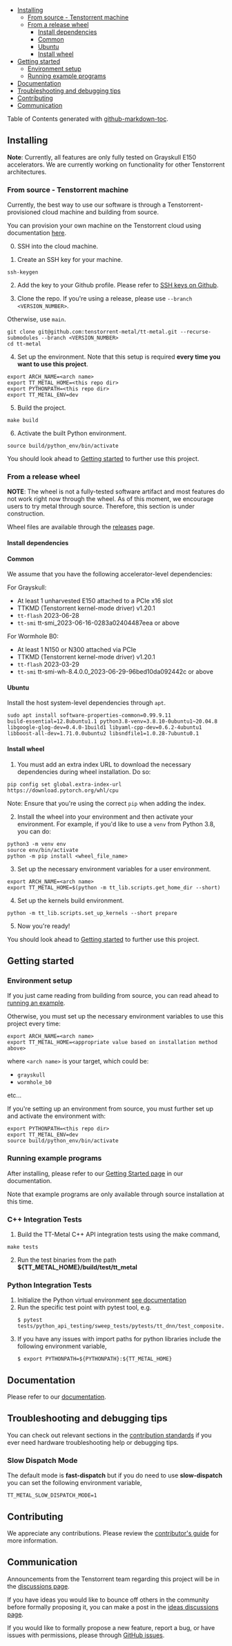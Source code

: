 <!-- toc -->

   * [Installing](#installing)
      * [From source - Tenstorrent machine](#from-source---tenstorrent-machine)
      * [From a release wheel](#from-a-release-wheel)
         * [Install dependencies](#install-dependencies)
         * [Common](#common)
         * [Ubuntu](#ubuntu)
         * [Install wheel](#install-wheel)
   * [Getting started](#getting-started)
      * [Environment setup](#environment-setup)
      * [Running example programs](#running-example-programs)
   * [Documentation](#documentation)
   * [Troubleshooting and debugging tips](#troubleshooting-and-debugging-tips)
   * [Contributing](#contributing)
   * [Communication](#communication)

<!-- tocstop -->

Table of Contents generated with
[github-markdown-toc](https://github.com/ekalinin/github-markdown-toc).

## Installing

**Note**: Currently, all features are only fully tested on Grayskull E150
accelerators. We are currently working on functionality for other Tenstorrent
architectures.

### From source - Tenstorrent machine

Currently, the best way to use our software is through a
Tenstorrent-provisioned cloud machine and building from source.

You can provision your own machine on the Tenstorrent cloud using documentation
[here](https://github.com/tenstorrent-metal/metal-internal-workflows/wiki/Installing-Metal-development-dependencies-on-a-TT-Cloud-VM).

0. SSH into the cloud machine.

1. Create an SSH key for your machine.

```
ssh-keygen
```

2. Add the key to your Github profile. Please refer to [SSH keys on
   Github](https://docs.github.com/en/authentication/connecting-to-github-with-ssh/adding-a-new-ssh-key-to-your-github-account).

3. Clone the repo. If you're using a release, please use ``--branch
   <VERSION_NUMBER>``.

Otherwise, use ``main``.

```
git clone git@github.com:tenstorrent-metal/tt-metal.git --recurse-submodules --branch <VERSION_NUMBER>
cd tt-metal
```

4. Set up the environment. Note that this setup is required **every time you
   want to use this project**.

```
export ARCH_NAME=<arch name>
export TT_METAL_HOME=<this repo dir>
export PYTHONPATH=<this repo dir>
export TT_METAL_ENV=dev
```

5. Build the project.

```
make build
```

6. Activate the built Python environment.

```
source build/python_env/bin/activate
```

You should look ahead to [Getting started](#getting-started) to further use
this project.

### From a release wheel

**NOTE**: The wheel is not a fully-tested software artifact and most features
do not work right now through the wheel. As of this moment, we encourage users
to try metal through source. Therefore, this section is under construction.

Wheel files are available through the
[releases](https://github.com/tenstorrent-metal/tt-metal/releases) page.

#### Install dependencies

#### Common

We assume that you have the following accelerator-level dependencies:

For Grayskull:

- At least 1 unharvested E150 attached to a PCIe x16 slot
- TTKMD (Tenstorrent kernel-mode driver) v1.20.1
- ``tt-flash`` 2023-06-28
- ``tt-smi`` tt-smi_2023-06-16-0283a02404487eea or above

For Wormhole B0:

- At least 1 N150 or N300 attached via PCIe
- TTKMD (Tenstorrent kernel-mode driver) v1.20.1
- ``tt-flash`` 2023-03-29
- ``tt-smi`` tt-smi-wh-8.4.0.0_2023-06-29-96bed10da092442c or above

#### Ubuntu

Install the host system-level dependencies through `apt`.

```
sudo apt install software-properties-common=0.99.9.11
build-essential=12.8ubuntu1.1 python3.8-venv=3.8.10-0ubuntu1~20.04.8
libgoogle-glog-dev=0.4.0-1build1 libyaml-cpp-dev=0.6.2-4ubuntu1
libboost-all-dev=1.71.0.0ubuntu2 libsndfile1=1.0.28-7ubuntu0.1
```

#### Install wheel

1. You must add an extra index URL to download the necessary dependencies
during wheel installation. Do so:

```
pip config set global.extra-index-url https://download.pytorch.org/whl/cpu
```

Note: Ensure that you're using the correct ``pip`` when adding the index.

2. Install the wheel into your environment and then activate your environment.
For example, if you'd like to use a ``venv`` from Python 3.8, you can do:

```
python3 -m venv env
source env/bin/activate
python -m pip install <wheel_file_name>
```

3. Set up the necessary environment variables for a user environment.

```
export ARCH_NAME=<arch name>
export TT_METAL_HOME=$(python -m tt_lib.scripts.get_home_dir --short)
```

4. Set up the kernels build environment.

```
python -m tt_lib.scripts.set_up_kernels --short prepare
```

5. Now you're ready!

You should look ahead to [Getting started](#getting-started) to further use
this project.

## Getting started

### Environment setup

If you just came reading from building from source, you can read ahead to
[running an example](#running-example-programs).

Otherwise, you must set up the necessary environment variables to use this
project every time:

```
export ARCH_NAME=<arch name>
export TT_METAL_HOME=<appropriate value based on installation method above>
```

where ``<arch name>`` is your target, which could be:

- ``grayskull``
- ``wormhole_b0``

etc...

If you're setting up an environment from source, you must further set up and
activate the environment with:

```
export PYTHONPATH=<this repo dir>
export TT_METAL_ENV=dev
source build/python_env/bin/activate
```

### Running example programs

After installing, please refer to our [Getting Started
page](https://tenstorrent-metal.github.io/tt-metal/latest/get_started/get_started.html)
in our documentation.

Note that example programs are only available through source installation at
this time.

### C++ Integration Tests

1. Build the TT-Metal C++ API integration tests using the make command,
```
make tests
```
2. Run the test binaries from the path **${TT_METAL_HOME}/build/test/tt_metal**

### Python Integration Tests
1. Initialize the Python virtual environment [see documentation](#Environment-setup)
2. Run the specific test point with pytest tool, e.g.
   ```
   $ pytest tests/python_api_testing/sweep_tests/pytests/tt_dnn/test_composite.py
   ```
3. If you have any issues with import paths for python libraries include the following environment variable,
   ```
   $ export PYTHONPATH=${PYTHONPATH}:${TT_METAL_HOME}
   ```

## Documentation

Please refer to our
[documentation](https://tenstorrent-metal.github.io/tt-metal/latest/index.html).

## Troubleshooting and debugging tips

You can check out relevant sections in the
[contribution
standards](https://github.com/tenstorrent-metal/tt-metal/blob/main/CONTRIBUTING.md)
if you ever need hardware troubleshooting help or debugging tips.

### Slow Dispatch Mode
The default mode is **fast-dispatch** but if you do need to use **slow-dispatch** you can set the following environment variable,
```
TT_METAL_SLOW_DISPATCH_MODE=1
```

## Contributing

We appreciate any contributions. Please review the [contributor's
guide](CONTRIBUTING.md) for more information.

## Communication

Announcements from the Tenstorrent team regarding this project will be in the
[discussions
page](https://github.com/orgs/tenstorrent-metal/discussions/categories/announcements).

If you have ideas you would like to bounce off others in the community before
formally proposing it, you can make a post in the [ideas discussions
page](https://github.com/orgs/tenstorrent-metal/discussions/categories/ideas).

If you would like to formally propose a new feature, report a bug, or have
issues with permissions, please through [GitHub
issues](https://github.com/tenstorrent-metal/tt-metal/issues/new/choose).
